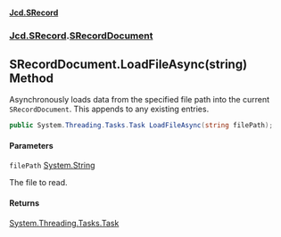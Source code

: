 #### [Jcd.SRecord](index.md 'index')
### [Jcd.SRecord](Jcd.SRecord.md 'Jcd.SRecord').[SRecordDocument](Jcd.SRecord.SRecordDocument.md 'Jcd.SRecord.SRecordDocument')

## SRecordDocument.LoadFileAsync(string) Method

Asynchronously loads data from the specified file path into the current  
`SRecordDocument`. This appends to any existing entries.

```csharp
public System.Threading.Tasks.Task LoadFileAsync(string filePath);
```
#### Parameters

<a name='Jcd.SRecord.SRecordDocument.LoadFileAsync(string).filePath'></a>

`filePath` [System.String](https://docs.microsoft.com/en-us/dotnet/api/System.String 'System.String')

The file to read.

#### Returns
[System.Threading.Tasks.Task](https://docs.microsoft.com/en-us/dotnet/api/System.Threading.Tasks.Task 'System.Threading.Tasks.Task')
